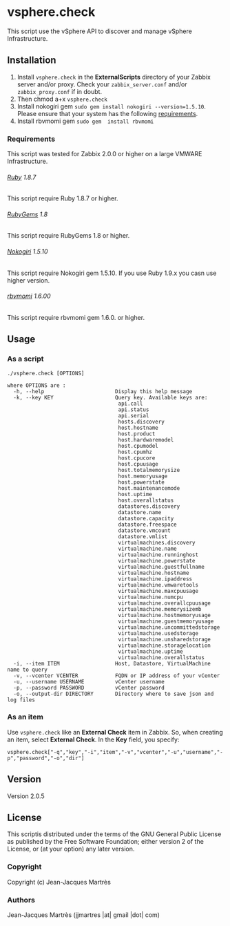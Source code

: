 vsphere.check
=============

This script use the vSphere API to discover and manage vSphere Infrastructure.

Installation
------------

1. Install `vsphere.check` in the **ExternalScripts** directory of your Zabbix server and/or proxy. Check your `zabbix_server.conf` and/or `zabbix_proxy.conf` if in doubt.
2. Then chmod a+x `vsphere.check`
3. Install nokogiri gem `sudo gem install nokogiri --version=1.5.10`. Please ensure that your system has the following [requirements](http://nokogiri.org/tutorials/installing_nokogiri.html).
4. Install rbvmomi gem `sudo gem  install rbvmomi`

### Requirements

This script was tested for Zabbix 2.0.0 or higher on a large VMWARE Infrastructure.

###### [Ruby](http://www.ruby-lang.org/en/downloads/) 1.8.7

This script require Ruby 1.8.7 or higher.

###### [RubyGems](http://rubygems.org) 1.8

This script require RubyGems 1.8 or higher.

###### [Nokogiri](http://nokogiri.org) 1.5.10

This script require Nokogiri gem 1.5.10. If you use Ruby 1.9.x you casn use higher version.

###### [rbvmomi](https://github.com/vmware/rbvmomi) 1.6.00

This script require rbvmomi gem 1.6.0. or higher.

Usage
-----

### As a script
    ./vsphere.check [OPTIONS]

    where OPTIONS are :
      -h, --help                       Display this help message
      -k, --key KEY                    Query key. Available keys are:
                                        api.call
                                        api.status
                                        api.serial
                                        hosts.discovery
                                        host.hostname
                                        host.product
                                        host.hardwaremodel
                                        host.cpumodel
                                        host.cpumhz
                                        host.cpucore
                                        host.cpuusage
                                        host.totalmemorysize
                                        host.memoryusage
                                        host.powerstate
                                        host.maintenancemode
                                        host.uptime
                                        host.overallstatus
                                        datastores.discovery
                                        datastore.name
                                        datastore.capacity
                                        datastore.freespace
                                        datastore.vmcount
                                        datastore.vmlist
                                        virtualmachines.discovery
                                        virtualmachine.name
                                        virtualmachine.runninghost
                                        virtualmachine.powerstate
                                        virtualmachine.guestfullname
                                        virtualmachine.hostname
                                        virtualmachine.ipaddress
                                        virtualmachine.vmwaretools
                                        virtualmachine.maxcpuusage
                                        virtualmachine.numcpu
                                        virtualmachine.overallcpuusage
                                        virtualmachine.memorysizemb
                                        virtualmachine.hostmemoryusage
                                        virtualmachine.guestmemoryusage
                                        virtualmachine.uncommittedstorage
                                        virtualmachine.usedstorage
                                        virtualmachine.unsharedstorage
                                        virtualmachine.storagelocation
                                        virtualmachine.uptime
                                        virtualmachine.overallstatus
      -i, --item ITEM                  Host, Datastore, VirtualMachine name to query
      -v, --vcenter VCENTER            FQDN or IP address of your vCenter
      -u, --username USERNAME          vCenter username
      -p, --password PASSWORD          vCenter password
      -o, --output-dir DIRECTORY       Directory where to save json and log files


### As an item
Use `vsphere.check` like an **External Check** item in Zabbix.  So, when creating an item, select **External Check**.  In the **Key** field, you specify:

    vsphere.check["-q","key","-i","item","-v","vcenter","-u","username","-p","password","-o","dir"]

Version
-------

Version 2.0.5

License
-------

This scriptis distributed under the terms of the GNU General Public License as published by the Free Software Foundation; either version 2 of the License, or (at your option) any later version.

### Copyright

  Copyright (c) Jean-Jacques Martrès

### Authors

  Jean-Jacques Martrès
  (jjmartres |at| gmail |dot| com)
